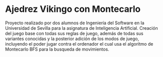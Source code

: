 # Ajedrez Vikingo con Montecarlo

Proyecto realizado por dos alumnos de Ingeniería del Software en la Universidad de Sevilla para la asignatura de Inteligencia Artificial.
Creación del juego base con todas sus reglas de juego, además de todas sus variantes conocidas y la posterior adición de los modos de juego, incluyendo el poder jugar
contra el ordenador el cual usa el algoritmo de Montecarlo BFS para la busqueda de movimientos.
